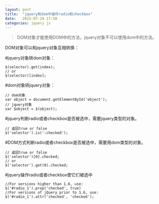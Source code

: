 ```yaml
---
layout: post
title:  "jquery和dom中操作radio和checkbox"
date:   2015-07-29 17:50
categories: jquery js
---
```

> DOM对象才能使用DOM中的方法，jquery对象不可以使用dom中的方法。

DOM对象可以和jquery对象互相转换：

#jquery对象转dom对象：

	$(selector).get(index);
	// or
	$(selector)[index];

#dom对象转jquery对象：<!--more-->

	// dom对象
	var object = document.getElementById('object');
	// jquery对象
	var $object = $(object);

#jquery判断radio或者checkbox是否被选中，需要jquery类型的对象。

	// 返回true or false
	$('selector').is(':checked');

#DOM方式判断radio或者checkbox是否被选中，需要用dom类型的对象。

	// 返回true or false
	$('selector')[0].checked;
	// or
	$('selector').get(0).checked;

#jquery操作radio或者checkbox使它们被选中

	//For versions higher than 1.6, use:
	$('#radio_1').prop('checked', true)
	//For versions of jQuery prior to 1.6, use:
	$('#radio_1').attr('checked', 'checked');